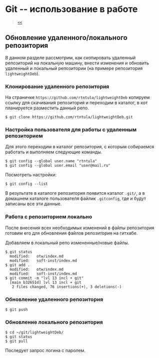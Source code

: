 # Git -- использование в работе

> [`<<`](../index.md)  

## Обновление удаленного/локального репозитория

В данном разделе рассмотрим, как скопировать удаленный репозиторий на локальную машину, внести изменения и обновить удаленный и локальный репозитории (на примере репозитория `lightweightDeb`).

### Клонирование удаленного репозитория

На страничке `https://github.com/rtntula/lightweightDeb` копируем ссылку для скачивания репозитория и переходим в каталог, в кот планируется разместить данный репо.

```
$ git clone https://github.com/rtntula/lightweightDeb.git
```

### Настройка пользователя для работы с удаленным репозиторием

Для этого переходим в каталог репозитория, с которым собираемся работать и выполняем следующие команды.

```
$ git config --global user.name "rtntula"
$ git config --global user.email "user@mail.ru"
```

Посмотреть настройки:

```
$ git config --list
```

В результате в каталоге репозитория появится каталог `.git/`, а в домашнем каталоге пользователя файлик `.gitconfig`, где и будут записаны все эти данные.


### Работа с репозиторием локально

После внесения всех необходимых изменений в файлы репозитория готовим его для обновления файлов репозитория на гитхабе.

Добавляем в локальный репо измененные/новые файлы.

```
$ git status
  modified:   otw/index.md
  modified:   soft-inst/index.md
$ git add .
  modified:   otw/index.md
  modified:   soft-inst/index.md
$ git commit -m "lvl 13 incl + git"
  [main b32651d] lvl 13 incl + git
   2 files changed, 76 insertions(+), 3 deletions(-)
```

### Обновление удаленного репозитория

```
$ git push
```

### Обновление локального репозитория

```
$ cd ~/git/lightweightDeb/
$ git status
$ git pull
```

Последует запрос логина с паролем.

